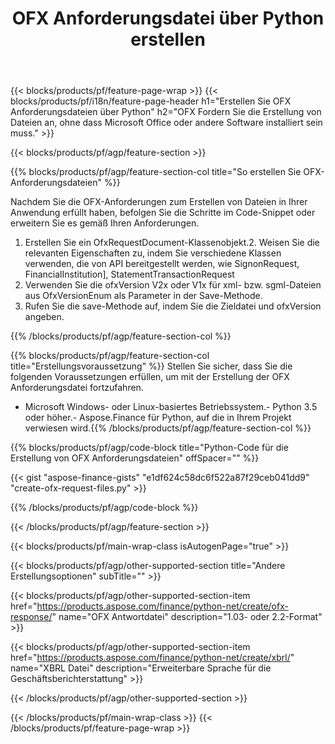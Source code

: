 ﻿---
title: OFX Anforderungsdatei über Python erstellen
description: Beispielcode für die Erstellung der Anforderungsdatei OFX. Verwenden Sie API Beispielcode für die Batch-Generierung von OFX Anforderungsdateien in Python-basierten Anwendungen. 
url: /de/python-net/create/ofx-request/
family: finance
platformtag: python
feature: create
informat: OFX Request
outformat: 
otherformats: OFX Response
---
{{< blocks/products/pf/feature-page-wrap >}}
{{< blocks/products/pf/i18n/feature-page-header h1="Erstellen Sie OFX Anforderungsdateien über Python" h2="OFX Fordern Sie die Erstellung von Dateien an, ohne dass Microsoft Office oder andere Software installiert sein muss." >}}

{{< blocks/products/pf/agp/feature-section >}}

{{% blocks/products/pf/agp/feature-section-col title="So erstellen Sie OFX-Anforderungsdateien" %}}

Nachdem Sie die OFX-Anforderungen zum Erstellen von Dateien in Ihrer Anwendung erfüllt haben, befolgen Sie die Schritte im Code-Snippet oder erweitern Sie es gemäß Ihren Anforderungen.

1. Erstellen Sie ein OfxRequestDocument-Klassenobjekt.2. Weisen Sie die relevanten Eigenschaften zu, indem Sie verschiedene Klassen verwenden, die von API bereitgestellt werden, wie SignonRequest, FinancialInstitution], StatementTransactionRequest
3. Verwenden Sie die ofxVersion V2x oder V1x für xml- bzw. sgml-Dateien aus OfxVersionEnum als Parameter in der Save-Methode.
4. Rufen Sie die save-Methode auf, indem Sie die Zieldatei und ofxVersion angeben.

{{% /blocks/products/pf/agp/feature-section-col %}}

{{% blocks/products/pf/agp/feature-section-col title="Erstellungsvoraussetzung" %}}
Stellen Sie sicher, dass Sie die folgenden Voraussetzungen erfüllen, um mit der Erstellung der OFX Anforderungsdatei fortzufahren. 
- Microsoft Windows- oder Linux-basiertes Betriebssystem.- Python 3.5 oder höher.- Aspose.Finance für Python, auf die in Ihrem Projekt verwiesen wird.{{% /blocks/products/pf/agp/feature-section-col %}}

{{% blocks/products/pf/agp/code-block title="Python-Code für die Erstellung von OFX Anforderungsdateien" offSpacer="" %}}

{{< gist "aspose-finance-gists" "e1df624c58dc6f522a87f29ceb041dd9" "create-ofx-request-files.py" >}}

{{% /blocks/products/pf/agp/code-block %}}

{{< /blocks/products/pf/agp/feature-section >}}

{{< blocks/products/pf/main-wrap-class isAutogenPage="true" >}}

{{< blocks/products/pf/agp/other-supported-section title="Andere Erstellungsoptionen" subTitle="" >}}

{{< blocks/products/pf/agp/other-supported-section-item href="https://products.aspose.com/finance/python-net/create/ofx-response/" name="OFX Antwortdatei" description="1.03- oder 2.2-Format" >}}

{{< blocks/products/pf/agp/other-supported-section-item href="https://products.aspose.com/finance/python-net/create/xbrl/" name="XBRL Datei" description="Erweiterbare Sprache für die Geschäftsberichterstattung" >}}


{{< /blocks/products/pf/agp/other-supported-section >}}

{{< /blocks/products/pf/main-wrap-class >}}
{{< /blocks/products/pf/feature-page-wrap >}}